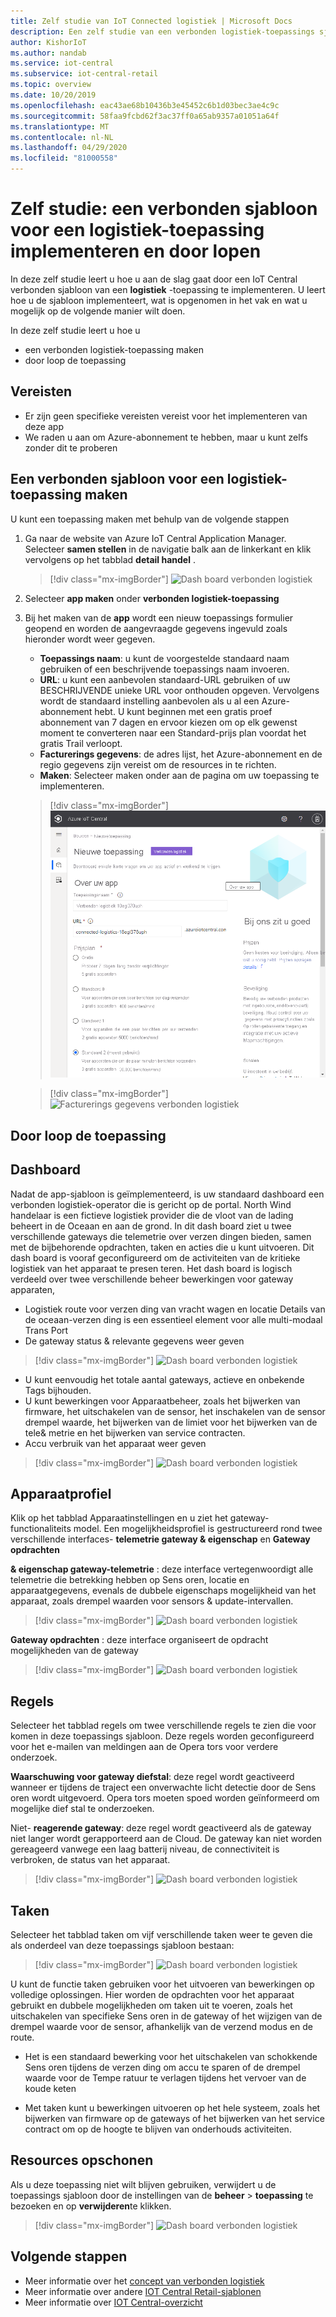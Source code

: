 ```yaml
---
title: Zelf studie van IoT Connected logistiek | Microsoft Docs
description: Een zelf studie van een verbonden logistiek-toepassings sjabloon voor IoT Central
author: KishorIoT
ms.author: nandab
ms.service: iot-central
ms.subservice: iot-central-retail
ms.topic: overview
ms.date: 10/20/2019
ms.openlocfilehash: eac43ae68b10436b3e45452c6b1d03bec3ae4c9c
ms.sourcegitcommit: 58faa9fcbd62f3ac37ff0a65ab9357a01051a64f
ms.translationtype: MT
ms.contentlocale: nl-NL
ms.lasthandoff: 04/29/2020
ms.locfileid: "81000558"
---
```

# <a name="tutorial-deploy-and-walk-through-a-connected-logistics-application-template"></a>Zelf studie: een verbonden sjabloon voor een logistiek-toepassing implementeren en door lopen



In deze zelf studie leert u hoe u aan de slag gaat door een IoT Central verbonden sjabloon van een **logistiek** -toepassing te implementeren. U leert hoe u de sjabloon implementeert, wat is opgenomen in het vak en wat u mogelijk op de volgende manier wilt doen.

In deze zelf studie leert u hoe u

* een verbonden logistiek-toepassing maken
* door loop de toepassing 

## <a name="prerequisites"></a>Vereisten

* Er zijn geen specifieke vereisten vereist voor het implementeren van deze app
* We raden u aan om Azure-abonnement te hebben, maar u kunt zelfs zonder dit te proberen

## <a name="create-connected-logistics-application-template"></a>Een verbonden sjabloon voor een logistiek-toepassing maken

U kunt een toepassing maken met behulp van de volgende stappen

1. Ga naar de website van Azure IoT Central Application Manager. Selecteer **samen stellen** in de navigatie balk aan de linkerkant en klik vervolgens op het tabblad **detail handel** .

    > [!div class="mx-imgBorder"]
    > ![Dash board verbonden logistiek](./media/tutorial-iot-central-connected-logistics/iotc-retail-homepage.png)

2. Selecteer **app maken** onder **verbonden logistiek-toepassing**

3. Bij het maken van de **app** wordt een nieuw toepassings formulier geopend en worden de aangevraagde gegevens ingevuld zoals hieronder wordt weer gegeven.
   * **Toepassings naam**: u kunt de voorgestelde standaard naam gebruiken of een beschrijvende toepassings naam invoeren.
   * **URL**: u kunt een aanbevolen standaard-URL gebruiken of uw BESCHRIJVENDE unieke URL voor onthouden opgeven. Vervolgens wordt de standaard instelling aanbevolen als u al een Azure-abonnement hebt. U kunt beginnen met een gratis proef abonnement van 7 dagen en ervoor kiezen om op elk gewenst moment te converteren naar een Standard-prijs plan voordat het gratis Trail verloopt.
   * **Facturerings gegevens**: de adres lijst, het Azure-abonnement en de regio gegevens zijn vereist om de resources in te richten.
   * **Maken**: Selecteer maken onder aan de pagina om uw toepassing te implementeren.

    > [!div class="mx-imgBorder"]
    > ![Dash board verbonden logistiek](./media/tutorial-iot-central-connected-logistics/connected-logistics-app-create.png)

    > [!div class="mx-imgBorder"]
    > ![Facturerings gegevens verbonden logistiek](./media/tutorial-iot-central-connected-logistics/connected-logistics-app-create-billinginfo.png)

## <a name="walk-through-the-application"></a>Door loop de toepassing 

## <a name="dashboard"></a>Dashboard

Nadat de app-sjabloon is geïmplementeerd, is uw standaard dashboard een verbonden logistiek-operator die is gericht op de portal. North Wind handelaar is een fictieve logistiek provider die de vloot van de lading beheert in de Oceaan en aan de grond. In dit dash board ziet u twee verschillende gateways die telemetrie over verzen dingen bieden, samen met de bijbehorende opdrachten, taken en acties die u kunt uitvoeren. Dit dash board is vooraf geconfigureerd om de activiteiten van de kritieke logistiek van het apparaat te presen teren.
Het dash board is logisch verdeeld over twee verschillende beheer bewerkingen voor gateway apparaten, 
   * Logistiek route voor verzen ding van vracht wagen en locatie Details van de oceaan-verzen ding is een essentieel element voor alle multi-modaal Trans Port
   * De gateway status & relevante gegevens weer geven 

> [!div class="mx-imgBorder"]
> ![Dash board verbonden logistiek](./media/tutorial-iot-central-connected-logistics/connected-logistics-dashboard1.png)

   * U kunt eenvoudig het totale aantal gateways, actieve en onbekende Tags bijhouden.
   * U kunt bewerkingen voor Apparaatbeheer, zoals het bijwerken van firmware, het uitschakelen van de sensor, het inschakelen van de sensor drempel waarde, het bijwerken van de limiet voor het bijwerken van de tele& metrie en het bijwerken van service contracten.
   * Accu verbruik van het apparaat weer geven

> [!div class="mx-imgBorder"]
> ![Dash board verbonden logistiek](./media/tutorial-iot-central-connected-logistics/connected-logistics-dashboard2.png)

## <a name="device-template"></a>Apparaatprofiel

Klik op het tabblad Apparaatinstellingen en u ziet het gateway-functionaliteits model. Een mogelijkheidsprofiel is gestructureerd rond twee verschillende interfaces- **telemetrie gateway & eigenschap** en **Gateway opdrachten**

**& eigenschap gateway-telemetrie** : deze interface vertegenwoordigt alle telemetrie die betrekking hebben op Sens oren, locatie en apparaatgegevens, evenals de dubbele eigenschaps mogelijkheid van het apparaat, zoals drempel waarden voor sensors & update-intervallen.

> [!div class="mx-imgBorder"]
> ![Dash board verbonden logistiek](./media/tutorial-iot-central-connected-logistics/connected-logistics-devicetemplate1.png)

**Gateway opdrachten** : deze interface organiseert de opdracht mogelijkheden van de gateway

> [!div class="mx-imgBorder"]
> ![Dash board verbonden logistiek](./media/tutorial-iot-central-connected-logistics/connected-logistics-devicetemplate2.png)

## <a name="rules"></a>Regels
Selecteer het tabblad regels om twee verschillende regels te zien die voor komen in deze toepassings sjabloon. Deze regels worden geconfigureerd voor het e-mailen van meldingen aan de Opera tors voor verdere onderzoek.
 
**Waarschuwing voor gateway diefstal**: deze regel wordt geactiveerd wanneer er tijdens de traject een onverwachte licht detectie door de Sens oren wordt uitgevoerd. Opera tors moeten spoed worden geïnformeerd om mogelijke dief stal te onderzoeken.
 
Niet- **reagerende gateway**: deze regel wordt geactiveerd als de gateway niet langer wordt gerapporteerd aan de Cloud. De gateway kan niet worden gereageerd vanwege een laag batterij niveau, de connectiviteit is verbroken, de status van het apparaat.

> [!div class="mx-imgBorder"]
> ![Dash board verbonden logistiek](./media/tutorial-iot-central-connected-logistics/connected-logistics-rules.png)

## <a name="jobs"></a>Taken
Selecteer het tabblad taken om vijf verschillende taken weer te geven die als onderdeel van deze toepassings sjabloon bestaan:

> [!div class="mx-imgBorder"]
> ![Dash board verbonden logistiek](./media/tutorial-iot-central-connected-logistics/connected-logistics-jobs.png)

U kunt de functie taken gebruiken voor het uitvoeren van bewerkingen op volledige oplossingen. Hier worden de opdrachten voor het apparaat gebruikt en dubbele mogelijkheden om taken uit te voeren, zoals het uitschakelen van specifieke Sens oren in de gateway of het wijzigen van de drempel waarde voor de sensor, afhankelijk van de verzend modus en de route. 
   * Het is een standaard bewerking voor het uitschakelen van schokkende Sens oren tijdens de verzen ding om accu te sparen of de drempel waarde voor de Tempe ratuur te verlagen tijdens het vervoer van de koude keten 
 
   * Met taken kunt u bewerkingen uitvoeren op het hele systeem, zoals het bijwerken van firmware op de gateways of het bijwerken van het service contract om op de hoogte te blijven van onderhouds activiteiten.

## <a name="clean-up-resources"></a>Resources opschonen
Als u deze toepassing niet wilt blijven gebruiken, verwijdert u de toepassings sjabloon door de instellingen van de **beheer** > **toepassing** te bezoeken en op **verwijderen**te klikken.

> [!div class="mx-imgBorder"]
> ![Dash board verbonden logistiek](./media/tutorial-iot-central-connected-logistics/connected-logistics-cleanup.png)

## <a name="next-steps"></a>Volgende stappen
* Meer informatie over het [concept van verbonden logistiek](./architecture-connected-logistics.md)
* Meer informatie over andere [IOT Central Retail-sjablonen](./overview-iot-central-retail.md)
* Meer informatie over [IOT Central-overzicht](../core/overview-iot-central.md)
